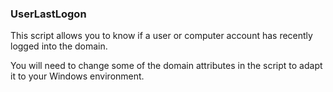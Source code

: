 ### UserLastLogon

This script allows you to know if a user or computer account has recently logged into the domain. 

You will need to change some of the domain attributes in the script to adapt it to your Windows environment. 
